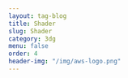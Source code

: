 ```yaml
---
layout: tag-blog
title: Shader
slug: Shader
category: 3dg
menu: false
order: 4
header-img: "/img/aws-logo.png"
---
```

